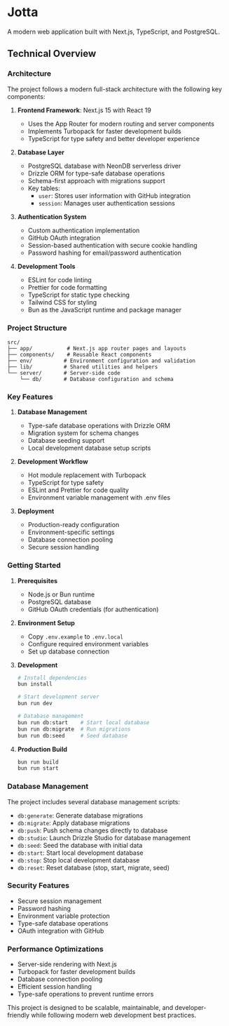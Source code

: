 # Jotta

A modern web application built with Next.js, TypeScript, and PostgreSQL.

## Technical Overview

### Architecture

The project follows a modern full-stack architecture with the following key components:

1. **Frontend Framework**: Next.js 15 with React 19

   - Uses the App Router for modern routing and server components
   - Implements Turbopack for faster development builds
   - TypeScript for type safety and better developer experience

2. **Database Layer**

   - PostgreSQL database with NeonDB serverless driver
   - Drizzle ORM for type-safe database operations
   - Schema-first approach with migrations support
   - Key tables:
     - `user`: Stores user information with GitHub integration
     - `session`: Manages user authentication sessions

3. **Authentication System**

   - Custom authentication implementation
   - GitHub OAuth integration
   - Session-based authentication with secure cookie handling
   - Password hashing for email/password authentication

4. **Development Tools**
   - ESLint for code linting
   - Prettier for code formatting
   - TypeScript for static type checking
   - Tailwind CSS for styling
   - Bun as the JavaScript runtime and package manager

### Project Structure

```
src/
├── app/           # Next.js app router pages and layouts
├── components/    # Reusable React components
├── env/          # Environment configuration and validation
├── lib/          # Shared utilities and helpers
└── server/       # Server-side code
    └── db/       # Database configuration and schema
```

### Key Features

1. **Database Management**

   - Type-safe database operations with Drizzle ORM
   - Migration system for schema changes
   - Database seeding support
   - Local development database setup scripts

2. **Development Workflow**

   - Hot module replacement with Turbopack
   - TypeScript for type safety
   - ESLint and Prettier for code quality
   - Environment variable management with .env files

3. **Deployment**
   - Production-ready configuration
   - Environment-specific settings
   - Database connection pooling
   - Secure session handling

### Getting Started

1. **Prerequisites**

   - Node.js or Bun runtime
   - PostgreSQL database
   - GitHub OAuth credentials (for authentication)

2. **Environment Setup**

   - Copy `.env.example` to `.env.local`
   - Configure required environment variables
   - Set up database connection

3. **Development**

   ```bash
   # Install dependencies
   bun install

   # Start development server
   bun run dev

   # Database management
   bun run db:start    # Start local database
   bun run db:migrate  # Run migrations
   bun run db:seed     # Seed database
   ```

4. **Production Build**
   ```bash
   bun run build
   bun run start
   ```

### Database Management

The project includes several database management scripts:

- `db:generate`: Generate database migrations
- `db:migrate`: Apply database migrations
- `db:push`: Push schema changes directly to database
- `db:studio`: Launch Drizzle Studio for database management
- `db:seed`: Seed the database with initial data
- `db:start`: Start local development database
- `db:stop`: Stop local development database
- `db:reset`: Reset database (stop, start, migrate, seed)

### Security Features

- Secure session management
- Password hashing
- Environment variable protection
- Type-safe database operations
- OAuth integration with GitHub

### Performance Optimizations

- Server-side rendering with Next.js
- Turbopack for faster development builds
- Database connection pooling
- Efficient session handling
- Type-safe operations to prevent runtime errors

This project is designed to be scalable, maintainable, and developer-friendly while following modern web development best practices.
